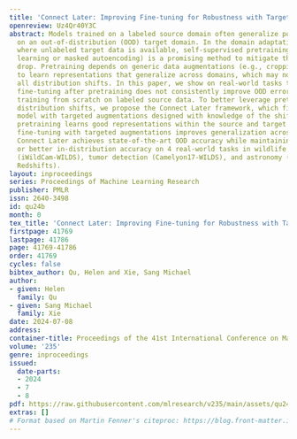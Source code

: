 ```yaml
---
title: 'Connect Later: Improving Fine-tuning for Robustness with Targeted Augmentations'
openreview: Uz4Qr40Y3C
abstract: Models trained on a labeled source domain often generalize poorly when deployed
  on an out-of-distribution (OOD) target domain. In the domain adaptation setting
  where unlabeled target data is available, self-supervised pretraining (e.g., contrastive
  learning or masked autoencoding) is a promising method to mitigate this performance
  drop. Pretraining depends on generic data augmentations (e.g., cropping or masking)
  to learn representations that generalize across domains, which may not work for
  all distribution shifts. In this paper, we show on real-world tasks that standard
  fine-tuning after pretraining does not consistently improve OOD error over simply
  training from scratch on labeled source data. To better leverage pretraining for
  distribution shifts, we propose the Connect Later framework, which fine-tunes the
  model with targeted augmentations designed with knowledge of the shift. Intuitively,
  pretraining learns good representations within the source and target domains, while
  fine-tuning with targeted augmentations improves generalization across domains.
  Connect Later achieves state-of-the-art OOD accuracy while maintaining comparable
  or better in-distribution accuracy on 4 real-world tasks in wildlife identification
  (iWildCam-WILDS), tumor detection (Camelyon17-WILDS), and astronomy (AstroClassification,
  Redshifts).
layout: inproceedings
series: Proceedings of Machine Learning Research
publisher: PMLR
issn: 2640-3498
id: qu24b
month: 0
tex_title: 'Connect Later: Improving Fine-tuning for Robustness with Targeted Augmentations'
firstpage: 41769
lastpage: 41786
page: 41769-41786
order: 41769
cycles: false
bibtex_author: Qu, Helen and Xie, Sang Michael
author:
- given: Helen
  family: Qu
- given: Sang Michael
  family: Xie
date: 2024-07-08
address:
container-title: Proceedings of the 41st International Conference on Machine Learning
volume: '235'
genre: inproceedings
issued:
  date-parts:
  - 2024
  - 7
  - 8
pdf: https://raw.githubusercontent.com/mlresearch/v235/main/assets/qu24b/qu24b.pdf
extras: []
# Format based on Martin Fenner's citeproc: https://blog.front-matter.io/posts/citeproc-yaml-for-bibliographies/
---
```

